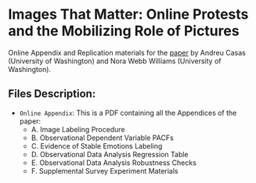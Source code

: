 # Images That Matter: Online Protests and the Mobilizing Role of Pictures
Online Appendix and Replication materials for the [paper](http://andreucasas.com/casas_webb_williams_16Sep2016.pdf) by Andreu Casas (University of Washington) and Nora Webb Williams (University of Washington).

## Files Description:
- `Online Appendix`: This is a PDF containing all the Appendices of the paper:
  - A. Image Labeling Procedure
  - B. Observational Dependent Variable PACFs
  - C. Evidence of Stable Emotions Labeling
  - D. Observational Data Analysis Regression Table
  - E.  Observational Data Analysis Robustness Checks
  - F. Supplemental Survey Experiment Materials
